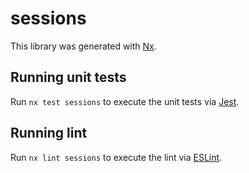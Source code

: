 # sessions

This library was generated with [Nx](https://nx.dev).

## Running unit tests

Run `nx test sessions` to execute the unit tests via [Jest](https://jestjs.io).

## Running lint

Run `nx lint sessions` to execute the lint via [ESLint](https://eslint.org/).
